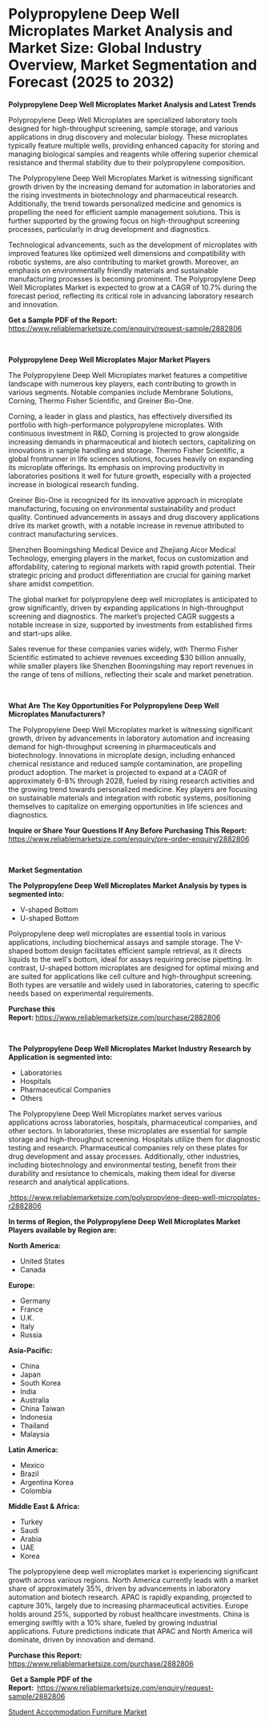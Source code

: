 <p><h1>Polypropylene Deep Well Microplates Market Analysis and Market Size: Global Industry Overview, Market Segmentation and Forecast (2025 to 2032)</h1></p><p><strong>Polypropylene Deep Well Microplates Market Analysis and Latest Trends</strong></p>
<p><p>Polypropylene Deep Well Microplates are specialized laboratory tools designed for high-throughput screening, sample storage, and various applications in drug discovery and molecular biology. These microplates typically feature multiple wells, providing enhanced capacity for storing and managing biological samples and reagents while offering superior chemical resistance and thermal stability due to their polypropylene composition.</p><p>The Polypropylene Deep Well Microplates Market is witnessing significant growth driven by the increasing demand for automation in laboratories and the rising investments in biotechnology and pharmaceutical research. Additionally, the trend towards personalized medicine and genomics is propelling the need for efficient sample management solutions. This is further supported by the growing focus on high-throughput screening processes, particularly in drug development and diagnostics.</p><p>Technological advancements, such as the development of microplates with improved features like optimized well dimensions and compatibility with robotic systems, are also contributing to market growth. Moreover, an emphasis on environmentally friendly materials and sustainable manufacturing processes is becoming prominent. The Polypropylene Deep Well Microplates Market is expected to grow at a CAGR of 10.7% during the forecast period, reflecting its critical role in advancing laboratory research and innovation.</p></p>
<p><strong>Get a Sample PDF of the Report:&nbsp;</strong> <a href="https://www.reliablemarketsize.com/enquiry/request-sample/2882806?utm_campaign=3386&utm_medium=2&utm_source=Github&utm_content=ia&utm_term=13032025&utm_id=polypropylene-deep-well-microplates">https://www.reliablemarketsize.com/enquiry/request-sample/2882806</a></p>
<p>&nbsp;</p>
<p><strong>Polypropylene Deep Well Microplates Major Market Players</strong></p>
<p><p>The Polypropylene Deep Well Microplates market features a competitive landscape with numerous key players, each contributing to growth in various segments. Notable companies include Membrane Solutions, Corning, Thermo Fisher Scientific, and Greiner Bio-One.</p><p>Corning, a leader in glass and plastics, has effectively diversified its portfolio with high-performance polypropylene microplates. With continuous investment in R&D, Corning is projected to grow alongside increasing demands in pharmaceutical and biotech sectors, capitalizing on innovations in sample handling and storage. Thermo Fisher Scientific, a global frontrunner in life sciences solutions, focuses heavily on expanding its microplate offerings. Its emphasis on improving productivity in laboratories positions it well for future growth, especially with a projected increase in biological research funding.</p><p>Greiner Bio-One is recognized for its innovative approach in microplate manufacturing, focusing on environmental sustainability and product quality. Continued advancements in assays and drug discovery applications drive its market growth, with a notable increase in revenue attributed to contract manufacturing services.</p><p>Shenzhen Boomingshing Medical Device and Zhejiang Aicor Medical Technology, emerging players in the market, focus on customization and affordability, catering to regional markets with rapid growth potential. Their strategic pricing and product differentiation are crucial for gaining market share amidst competition.</p><p>The global market for polypropylene deep well microplates is anticipated to grow significantly, driven by expanding applications in high-throughput screening and diagnostics. The market’s projected CAGR suggests a notable increase in size, supported by investments from established firms and start-ups alike. </p><p>Sales revenue for these companies varies widely, with Thermo Fisher Scientific estimated to achieve revenues exceeding $30 billion annually, while smaller players like Shenzhen Boomingshing may report revenues in the range of tens of millions, reflecting their scale and market penetration.</p></p>
<p>&nbsp;</p>
<p><strong>What Are The Key Opportunities For Polypropylene Deep Well Microplates Manufacturers?</strong></p>
<p><p>The Polypropylene Deep Well Microplates market is witnessing significant growth, driven by advancements in laboratory automation and increasing demand for high-throughput screening in pharmaceuticals and biotechnology. Innovations in microplate design, including enhanced chemical resistance and reduced sample contamination, are propelling product adoption. The market is projected to expand at a CAGR of approximately 6-8% through 2028, fueled by rising research activities and the growing trend towards personalized medicine. Key players are focusing on sustainable materials and integration with robotic systems, positioning themselves to capitalize on emerging opportunities in life sciences and diagnostics.</p></p>
<p><strong>Inquire or Share Your Questions If Any Before Purchasing This Report:</strong> <a href="https://www.reliablemarketsize.com/enquiry/pre-order-enquiry/2882806?utm_campaign=3386&utm_medium=2&utm_source=Github&utm_content=ia&utm_term=13032025&utm_id=polypropylene-deep-well-microplates">https://www.reliablemarketsize.com/enquiry/pre-order-enquiry/2882806</a></p>
<p>&nbsp;</p>
<p><strong>Market Segmentation</strong></p>
<p><strong>The Polypropylene Deep Well Microplates Market Analysis by types is segmented into:</strong></p>
<p><ul><li>V-shaped Bottom</li><li>U-shaped Bottom</li></ul></p>
<p><p>Polypropylene deep well microplates are essential tools in various applications, including biochemical assays and sample storage. The V-shaped bottom design facilitates efficient sample retrieval, as it directs liquids to the well's bottom, ideal for assays requiring precise pipetting. In contrast, U-shaped bottom microplates are designed for optimal mixing and are suited for applications like cell culture and high-throughput screening. Both types are versatile and widely used in laboratories, catering to specific needs based on experimental requirements.</p></p>
<p><strong>Purchase this Report:&nbsp;</strong><a href="https://www.reliablemarketsize.com/purchase/2882806?utm_campaign=3386&utm_medium=2&utm_source=Github&utm_content=ia&utm_term=13032025&utm_id=polypropylene-deep-well-microplates">https://www.reliablemarketsize.com/purchase/2882806</a></p>
<p>&nbsp;</p>
<p><strong>The Polypropylene Deep Well Microplates Market Industry Research by Application is segmented into:</strong></p>
<p><ul><li>Laboratories</li><li>Hospitals</li><li>Pharmaceutical Companies</li><li>Others</li></ul></p>
<p><p>The Polypropylene Deep Well Microplates market serves various applications across laboratories, hospitals, pharmaceutical companies, and other sectors. In laboratories, these microplates are essential for sample storage and high-throughput screening. Hospitals utilize them for diagnostic testing and research. Pharmaceutical companies rely on these plates for drug development and assay processes. Additionally, other industries, including biotechnology and environmental testing, benefit from their durability and resistance to chemicals, making them ideal for diverse research and analytical applications.</p></p>
<p><a href="https://www.reliablemarketsize.com/polypropylene-deep-well-microplates-r2882806?utm_campaign=3386&utm_medium=2&utm_source=Github&utm_content=ia&utm_term=13032025&utm_id=polypropylene-deep-well-microplates">&nbsp;https://www.reliablemarketsize.com/polypropylene-deep-well-microplates-r2882806</a></p>
<p><strong>In terms of Region, the Polypropylene Deep Well Microplates Market Players available by Region are:</strong></p>
<p>
    <p> <strong> North America: </strong>
        <ul>
            <li>United States</li>
            <li>Canada</li>
        </ul>
        </p> 
    <p> <strong> Europe: </strong>
        <ul>
            <li>Germany</li>
            <li>France</li>
            <li>U.K.</li>
            <li>Italy</li>
            <li>Russia</li>
        </ul>
        </p> 
    <p> <strong> Asia-Pacific: </strong>
        <ul>
            <li>China</li>
            <li>Japan</li>
            <li>South Korea</li>
            <li>India</li>
            <li>Australia</li>
            <li>China Taiwan</li>
            <li>Indonesia</li>
            <li>Thailand</li>
            <li>Malaysia</li>
        </ul>
        </p> 
    <p> <strong> Latin America: </strong>
        <ul>
            <li>Mexico</li>
            <li>Brazil</li>
            <li>Argentina Korea</li>
            <li>Colombia</li>
        </ul>
        </p> 
    <p> <strong> Middle East & Africa: </strong>
        <ul>
            <li>Turkey</li>
            <li>Saudi</li>
            <li>Arabia</li>
            <li>UAE</li>
            <li>Korea</li>
        </ul>
    </p>
    </p>
<p><p>The polypropylene deep well microplates market is experiencing significant growth across various regions. North America currently leads with a market share of approximately 35%, driven by advancements in laboratory automation and biotech research. APAC is rapidly expanding, projected to capture 30%, largely due to increasing pharmaceutical activities. Europe holds around 25%, supported by robust healthcare investments. China is emerging swiftly with a 10% share, fueled by growing industrial applications. Future predictions indicate that APAC and North America will dominate, driven by innovation and demand.</p></p>
<p><strong>Purchase this Report: </strong><a href="https://www.reliablemarketsize.com/purchase/2882806?utm_campaign=3386&utm_medium=2&utm_source=Github&utm_content=ia&utm_term=13032025&utm_id=polypropylene-deep-well-microplates">https://www.reliablemarketsize.com/purchase/2882806</a></p>
<p>&nbsp;<strong>Get a Sample PDF of the Report:&nbsp;&nbsp;</strong><a href="https://www.reliablemarketsize.com/enquiry/request-sample/2882806?utm_campaign=3386&utm_medium=2&utm_source=Github&utm_content=ia&utm_term=13032025&utm_id=polypropylene-deep-well-microplates">https://www.reliablemarketsize.com/enquiry/request-sample/2882806</a></p>
<p><strong></strong></p>
<p><p><a href="https://github.com/lefiobakali/Market-Research-Report-List-1/blob/main/student-accommodation-furniture-market.md?utm_campaign=3386&utm_medium=2&utm_source=Github&utm_content=ia&utm_term=13032025&utm_id=polypropylene-deep-well-microplates">Student Accommodation Furniture Market</a></p></p>